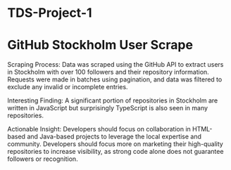 # TDS-Project-1

# GitHub Stockholm User Scrape

Scraping Process: Data was scraped using the GitHub API to extract users in Stockholm with over 100 followers and their repository information. Requests were made in batches using pagination, and data was filtered to exclude any invalid or incomplete entries.

Interesting Finding: A significant portion of repositories in Stockholm are written in JavaScript but surprisingly TypeScript is also seen in many repositories.

Actionable Insight: Developers should focus on collaboration in HTML-based and Java-based projects to leverage the local expertise and community. Developers should focus more on marketing their high-quality repositories to increase visibility, as strong code alone does not guarantee followers or recognition.
